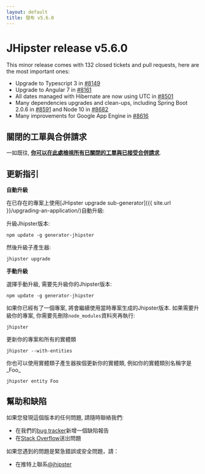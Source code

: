 ```yaml
---
layout: default
title: 發布 v5.6.0
---
```


JHipster release v5.6.0
==================

This minor release comes with 132 closed tickets and pull requests, here are the most important ones:

- Upgrade to Typescript 3 in [#8149](https://github.com/jhipster/generator-jhipster/issues/8149)
- Upgrade to Angular 7 in [#8161](https://github.com/jhipster/generator-jhipster/pull/8161)
- All dates managed with Hibernate are now using UTC in [#8501](https://github.com/jhipster/generator-jhipster/pull/8501)
- Many dependencies upgrades and clean-ups, including Spring Boot 2.0.6 in [#8591](https://github.com/jhipster/generator-jhipster/pull/8591) and Node 10 in [#8682](https://github.com/jhipster/generator-jhipster/issues/)
- Many improvements for Google App Engine in [#8616](https://github.com/jhipster/generator-jhipster/pull/8616)

關閉的工單與合併請求
------------
一如既往, __[你可以在此處檢視所有已關閉的工單與已接受合併請求](https://github.com/jhipster/generator-jhipster/issues?q=milestone%3A5.6.0+is%3Aclosed)__.

更新指引
------------

**自動升級**

在已存在的專案上使用[JHipster upgrade sub-generator]({{ site.url }}/upgrading-an-application/)自動升級:

升級Jhipster版本:

```
npm update -g generator-jhipster
```

然後升級子產生器:

```
jhipster upgrade
```

**手動升級**

選擇手動升級, 需要先升級你的Jhipster版本:

```
npm update -g generator-jhipster
```

如果你已經有了一個專案, 將會繼續使用當時專案生成的Jhipster版本.
如果需要升級你的專案, 你需要先刪除`node_modules`資料夾再執行:

```
jhipster
```

更新你的專案和所有的實體類

```
jhipster --with-entities
```

你也可以使用實體類子產生器挨個更新你的實體類, 例如你的實體類別名稱字是_Foo_

```
jhipster entity Foo
```

幫助和缺陷
--------------

如果您發現這個版本的任何問題, 請隨時聯絡我們:

- 在我們的[bug tracker](https://github.com/jhipster/generator-jhipster/issues?state=open)新增一個缺陷報告
- 在[Stack Overflow](http://stackoverflow.com/tags/jhipster/info)送出問題

如果您遇到的問題是緊急錯誤或安全問題，請：

- 在推特上聯系[@jhipster](https://twitter.com/jhipster)
